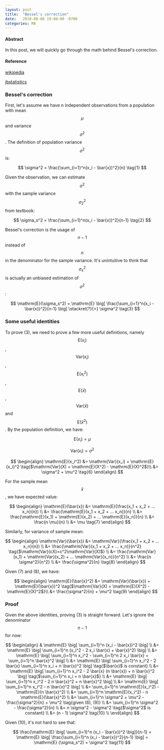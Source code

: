 ```yaml
---
layout: post
title:  "Bessel's correction"
date:   2018-08-06 19:00:00 -0700
categories: MA
---
```


#### __Abstract__
In this post, we will quickly go through the math behind Bessel's correction. 

#### __Reference__
[wikipedia]: https://en.wikipedia.org/wiki/Bessel%27s_correction
[jbstatistics]: https://www.youtube.com/watch?v=D1hgiAla3KI

[wikipedia]

[jbstatistics]

### __Bessel's correction__
First, let's assume we have n independent observations from a population with mean $$\mu$$ and variance $$\sigma^2$$. 
The definition of population variance $$\sigma^2$$ is: 

$$
    \sigma^2 = \frac{\sum_{i=1}^n(x_i - \bar{x})^2}{n} \tag{1}
$$

Given the observation, we can estimate $$\sigma^2$$ with the sample variance $$\sigma_2^2$$ from textbook:

$$
    \sigma_s^2 = \frac{\sum_{i=1}^n(x_i - \bar{x})^2}{n-1} \tag{2}
$$

Bessel's correction is the usage of $$n-1$$ instead of $$n$$ in the denominator for the sample variance. 
It's unintuitive to think that $$\sigma_s^2$$ is actually an unbiased estimation of $$\sigma^2$$:

$$
    \mathrm{E}(\sigma_s^2) = \mathrm{E} \big[ \frac{\sum_{i=1}^n(x_i - \bar{x})^2}{n-1} \big] \stackrel{?}{=} \sigma^2 \tag{3}
$$

### __Some useful identities__
To prove (3), we need to prove a few more useful definitions, namely $$\mathrm{E}(x_i)$$, $$\mathrm{Var}(x_i)$$, 
$$\mathrm{E}(x_i^2)$$, $$\mathrm{E}(\bar{x})$$, $$\mathrm{Var}(\bar{x})$$ and $$\mathrm{E}(\bar{x}^2)$$. 
By the population definition, we have:

$$
    \mathrm{E}(x_i) = \mu \tag{4}
$$ 

$$
    \mathrm{Var}(x_i) = \sigma^2 \tag{5} 
$$ 

$$
\begin{align}
    \mathrm{E}(x_i^2) &= \mathrm{Var}(x_i) + \mathrm{E}(x_i)^2 \tag{$\mathrm{Var}(X) = \mathrm{E}(X^2) - \mathrm{E}(X)^2$}\\
                      &= \sigma^2 + \mu^2 \tag{6}
\end{align}                
$$ 

For the sample mean $$\bar{x}$$, we have expected value:

$$
\begin{align}
    \mathrm{E}(\bar{x}) &= \mathrm{E}(\frac{x_1 + x_2 + ... x_n}{n}) \\
                        &= \frac{\mathrm{E}(x_1 + x_2 + ... x_n)}{n} \\
                        &= \frac{\mathrm{E}(x_1) + \mathrm{E}(x_2) + ... \mathrm{E}(x_n)}{n} \\
                        &= \frac{n \mu}{n} \\
                        &= \mu \tag{7}
\end{align}
$$ 

Similarly, for variance of sample mean:

$$
\begin{align}
    \mathrm{Var}(\bar{x}) &= \mathrm{Var}(\frac{x_1 + x_2 + ... x_n}{n}) \\
                          &= \frac{\mathrm{Var}(x_1 + x_2 + ... x_n)}{n^2} \tag{$\mathrm{Var}(cX)=c^2\mathrm{Var}(X)$} \\
                          &= \frac{\mathrm{Var}(x_1) + \mathrm{Var}(x_2) + ... \mathrm{Var}(x_n)}{n^2} \\
                          &= \frac{n \sigma^2}{n^2} \\
                          &= \frac{\sigma^2}{n} \tag{8}
\end{align}
$$

Given (7) and (8), we have:

$$
\begin{align}
    \mathrm{E}(\bar{x}^2) &= \mathrm{Var}(\bar{x}) + \mathrm{E}(\bar{x})^2 \tag{$\mathrm{Var}(X) = \mathrm{E}(X^2) - \mathrm{E}(X)^2$}\\
                          &= \frac{\sigma^2}{n} + \mu^2 \tag{9}
\end{align}
$$

### __Proof__

Given the above identities, proving (3) is straight forward. Let's ignore the denominator $$n-1$$ for now: 

$$
\begin{align}
    & \mathrm{E} \big[ \sum_{i=1}^n (x_i - \bar{x})^2 \big] \\
    &= \mathrm{E} \big[ \sum_{i=1}^n (x_i^2 - 2 x_i \bar{x} + \bar{x}^2) \big] \\
    &= \mathrm{E} \big[ \sum_{i=1}^n x_i^2 - \sum_{i=1}^n 2 x_i \bar{x} + \sum_{i=1}^n \bar{x}^2 \big] \\
    &= \mathrm{E} \big[ \sum_{i=1}^n x_i^2 - 2 \bar{x} \sum_{i=1}^n x_i + n \bar{x}^2 \big] \tag{$\bar{x}$ is constant} \\
    &= \mathrm{E} \big[ \sum_{i=1}^n x_i^2 - 2 \bar{x} (n \bar{x}) + n \bar{x}^2 \big] \tag{$\sum_{i=1}^n x_i = n \bar{x}$} \\
    &= \mathrm{E} \big[ \sum_{i=1}^n x_i^2 - 2 n \bar{x}^2 + n \bar{x}^2 \big] \\
    &= \mathrm{E} \big[ \sum_{i=1}^n x_i^2 - n \bar{x}^2 \big] \\
    &= \sum_{i=1}^n \mathrm{E}(x_i^2) - \mathrm{E}(n \bar{x}^2) \\
    &= \sum_{i=1}^n \mathrm{E}(x_i^2) - n \mathrm{E}(\bar{x}^2) \\
    &= \sum_{i=1}^n \sigma^2 + \mu^2 - \frac{\sigma^2}{n} + \mu^2 \tag{given (6), (9)} \\
    &= \sum_{i=1}^n \sigma^2 - \frac{\sigma^2}{n} \\
    &= n \sigma^2 - \sigma^2 \tag{$\sigma^2$ is constant} \\
    &= (n - 1) \sigma^2  \tag{10} \\
\end{align}
$$

Given (10), it's not hard to see that:

$$
    \frac{\mathrm{E} \big[ \sum_{i=1}^n (x_i - \bar{x})^2 \big]}{n-1} = \mathrm{E} \big[ \frac{\sum_{i=1}^n (x_i - \bar{x})^2}{n-1} \big] = \mathrm{E} (\sigma_s^2) = \sigma^2 \tag{11}
$$





